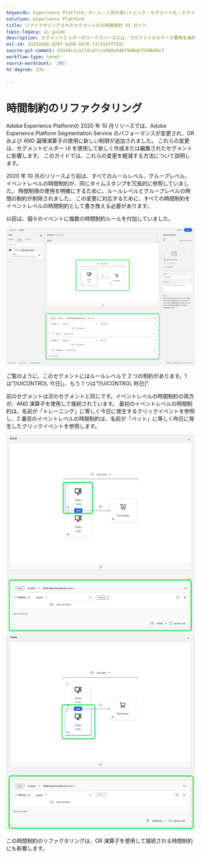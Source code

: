 ```yaml
---
keywords: Experience Platform；ホーム；人気の高いトピック；セグメント化；セグメント化；セグメントビルダー；セグメントビルダー
solution: Experience Platform
title: リファクタリングされたセグメント化の時間制約 UI ガイド
topic-legacy: ui guide
description: セグメントビルダーのワークスペースには、プロファイルのデータ要素を操作できる豊富な機能があります。ワークスペースには、ルールを作成および編集するための直感的なコントロールがあります。例えば、データプロパティを表示する際に使用するドラッグ＆ドロップタイルなどです。
exl-id: 3a352d46-829f-4a58-b676-73c3147f792c
source-git-commit: 5d449c1ca174cafcca988e9487940eb7550bd5cf
workflow-type: tm+mt
source-wordcount: '261'
ht-degree: 13%

---
```


# 時間制約のリファクタリング

Adobe Experience Platformの 2020 年 10 月リリースでは、Adobe Experience Platform Segmentation Service のパフォーマンスが変更され、OR および AND 論理演算子の使用に新しい制限が追加されました。 これらの変更は、セグメントビルダー UI を使用して新しく作成または編集されたセグメントに影響します。 このガイドでは、これらの変更を軽減する方法について説明します。

2020 年 10 月のリリースより前は、すべてのルールレベル、グループレベル、イベントレベルの時間制約が、同じタイムスタンプを冗長的に参照していました。 時間制限の使用を明確にするために、ルールレベルとグループレベルの時間の制約が削除されました。 この変更に対応するために、すべての時間制約をイベントレベルの時間制約として書き換える必要があります。

以前は、個々のイベントに複数の時間制約ルールを付加していました。

![](../images/ui/segment-refactoring/former-time-constraint.png)

ご覧のように、このセグメントにはルールレベルで 2 つの制約があります。1 は&quot;[!UICONTROL 今日]」、もう 1 つは&quot;[!UICONTROL 昨日]&quot;.

前のセグメントは次のセグメントと同じです。イベントレベルの時間制約の両方が、AND 演算子を使用して接続されています。 最初のイベントレベルの時間制約は、名前が「トレーニング」に等しく今日に発生するクリックイベントを参照し、2 番目のイベントレベルの時間制約は、名前が「ペット」に等しく昨日に発生したクリックイベントを参照します。

![](../images/ui/segment-refactoring/time-constraint-1.png) ![](../images/ui/segment-refactoring/time-constraint-2.png)

この時間制約のリファクタリングは、OR 演算子を使用して接続される時間制約にも影響します。
